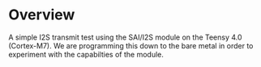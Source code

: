 Overview
========
A simple I2S transmit test using the SAI/I2S module on 
the Teensy 4.0 (Cortex-M7).  We are programming this 
down to the bare metal in order to experiment with the 
capabilties of the module.

